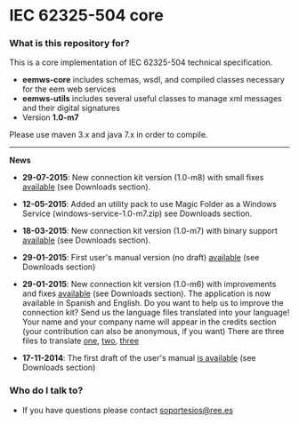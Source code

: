 # IEC 62325-504 core #


### What is this repository for? ###

This is a core implementation of IEC 62325-504 technical specification.

* **eemws-core** includes schemas, wsdl, and compiled classes necessary for the eem web services
* **eemws-utils** includes several useful classes to manage xml messages and their digital signatures
* Version **1.0-m7**

Please use maven 3.x and java 7.x in order to compile.

----

**News**

* **29-07-2015**: New connection kit version (1.0-m8) with small fixes [available](https://bitbucket.org/smree/eemws-core/downloads/eemws-kit-1.0-m8.jar) (see Downloads section).
* **12-05-2015**: Added an utility pack to use Magic Folder as a Windows Service (windows-service-1.0-m7.zip) see Downloads section.
* **18-03-2015**: New connection kit version (1.0-m7) with binary support [available](https://bitbucket.org/smree/eemws-core/downloads/eemws-kit-1.0-m7.jar) (see Downloads section).
* **29-01-2015**: First user's manual version (no draft) [available](https://bitbucket.org/smree/eemws-core/downloads/user's%20manual.pdf) (see Downloads section)
* **29-01-2015**: New connection kit version (1.0-m6) with improvements and fixes [available](https://bitbucket.org/smree/eemws-core/downloads/eemws-kit-1.0-m6.jar) (see Downloads section). The application is now available in Spanish and English. 
Do you want to help us to improve the connection kit?
Send us the language files translated into your language! Your name and your company name will appear in the credits section (your contribution can also be anonymous, if you want)
There are three files to translate [one](https://bitbucket.org/smree/eemws-core/src/master/eemws-utils/src/main/resources/properties/utils_messages.properties), [two](https://bitbucket.org/smree/eemws-client/src/master/eemws-client/src/main/resources/properties/client_messages.properties), [three](https://bitbucket.org/smree/eemws-client/src/master/eemws-kit/core-kit/src/main/resources/properties/messages.properties)
 

* **17-11-2014**: The first draft of the user's manual [is available](https://bitbucket.org/smree/eemws-core/downloads/user's%20manual.pdf) (see Downloads section)




### Who do I talk to? ###

* If you have questions please contact soportesios@ree.es
